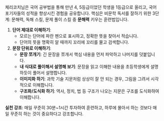 체리코치님은 국어 공부법을 통해 만년 4, 5등급이었던 학생을 1등급으로 올리고, 국어 포기자들의 성적을 향상시킨 경험을 공유합니다. 핵심은 비문학 독서를 잘하기 위한 3단계: 문해력, 독해 스킬, 문제 풀이 스킬 중 **문해력** 키우는 훈련법입니다.

1.  **단어 제대로 이해하기**:
    *   모르는 단어에 파란 펜으로 표시하고, 정확한 뜻을 찾아서 적습니다.
    *   단어의 뜻을 명확히 알 때까지 꼬리에 꼬리를 물고 검색합니다.
2.  **문장 단위로 이해하기**:
    *   **문장 쪼개기**: 긴 문장을 쪼개서 핵심 내용을 먼저 파악하고 나머지를 덧붙입니다.
    *   **내 식대로 풀이해서 설명해 보기**: 문장을 읽고 이해한 내용을 초등학생에게 설명하듯이 풀어서 설명합니다.
    *   **이미지화 하기**: 과학 기술 지문처럼 상상이 잘 안 되는 경우, 그림을 그려서 시각적으로 이해합니다.
    *   **구조화/도식화 하기**: 역사, 정치, 법 등 구조가 나오는 지문은 구조를 도식화하여 이해합니다.

**실천 강조**: 매일 꾸준히 30분~1시간 투자하여 훈련하고, 하루에 몰아서 하는 것보다 매일 꾸준히 하는 것이 중요하다고 강조합니다.